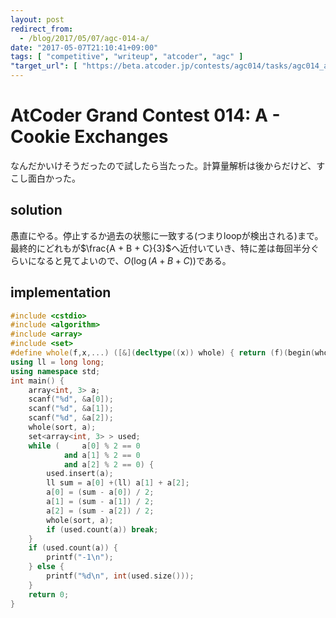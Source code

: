 ```yaml
---
layout: post
redirect_from:
  - /blog/2017/05/07/agc-014-a/
date: "2017-05-07T21:10:41+09:00"
tags: [ "competitive", "writeup", "atcoder", "agc" ]
"target_url": [ "https://beta.atcoder.jp/contests/agc014/tasks/agc014_a" ]
---
```


# AtCoder Grand Contest 014: A - Cookie Exchanges

なんだかいけそうだったので試したら当たった。計算量解析は後からだけど、すこし面白かった。

## solution

愚直にやる。停止するか過去の状態に一致する(つまりloopが検出される)まで。
最終的にどれもが$\frac{A + B + C}{3}$へ近付いていき、特に差は毎回半分ぐらいになると見てよいので、$O(\log (A+B+C))$である。

## implementation

``` c++
#include <cstdio>
#include <algorithm>
#include <array>
#include <set>
#define whole(f,x,...) ([&](decltype((x)) whole) { return (f)(begin(whole), end(whole), ## __VA_ARGS__); })(x)
using ll = long long;
using namespace std;
int main() {
    array<int, 3> a;
    scanf("%d", &a[0]);
    scanf("%d", &a[1]);
    scanf("%d", &a[2]);
    whole(sort, a);
    set<array<int, 3> > used;
    while (     a[0] % 2 == 0
            and a[1] % 2 == 0
            and a[2] % 2 == 0) {
        used.insert(a);
        ll sum = a[0] +(ll) a[1] + a[2];
        a[0] = (sum - a[0]) / 2;
        a[1] = (sum - a[1]) / 2;
        a[2] = (sum - a[2]) / 2;
        whole(sort, a);
        if (used.count(a)) break;
    }
    if (used.count(a)) {
        printf("-1\n");
    } else {
        printf("%d\n", int(used.size()));
    }
    return 0;
}
```
